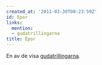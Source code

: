 ```yaml
---
created_at: '2011-03-30T08:23:59Z'
id: Epor
links:
  mention:
  - gudatrillingarna
title: Epor
---
```


En av de visa [gudatrillingarna].

  [gudatrillingarna]: gudatrillingarna
